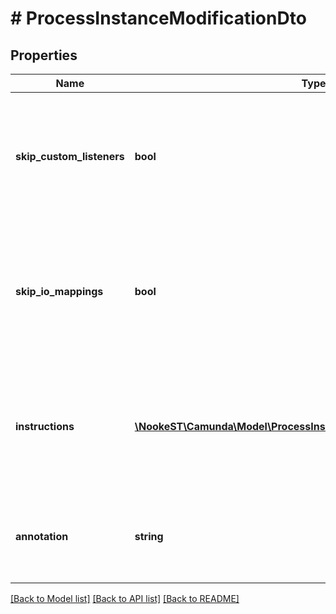 # # ProcessInstanceModificationDto

## Properties

Name | Type | Description | Notes
------------ | ------------- | ------------- | -------------
**skip_custom_listeners** | **bool** | Skip execution listener invocation for activities that are started or ended as part of this request. | [optional]
**skip_io_mappings** | **bool** | Skip execution of [input/output variable mappings](https://docs.camunda.org/manual/7.15/user-guide/process-engine/variables/#input-output-variable-mapping) for activities that are started or ended as part of this request. | [optional]
**instructions** | [**\NookeST\Camunda\Model\ProcessInstanceModificationInstructionDto[]**](ProcessInstanceModificationInstructionDto.md) | JSON array of modification instructions. The instructions are executed in the order they are in. | [optional]
**annotation** | **string** | An arbitrary text annotation set by a user for auditing reasons. | [optional]

[[Back to Model list]](../../README.md#models) [[Back to API list]](../../README.md#endpoints) [[Back to README]](../../README.md)
